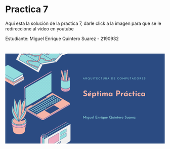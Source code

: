 # Practica 7 

Aqui esta la solución de la practica 7, darle click a la imagen para que se le redireccione al video en youtube

Estudiante: Miguel Enrique Quintero Suarez - 2190932
#

[![Solucion Practica 7](https://github.com/Mirr1s/tech.github.io/blob/75134d6cb0bd21c93e171772ba454b296db34c70/imagenes/455.png)](https://youtu.be/GM1QUAMFW60)
